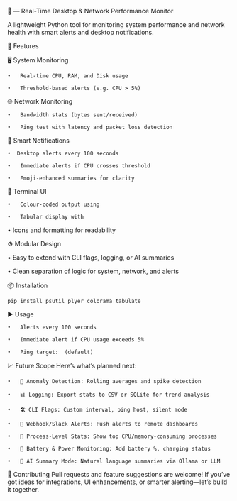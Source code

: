 📘  — Real-Time Desktop & Network Performance Monitor

A lightweight Python tool for monitoring system performance and network health with smart alerts and desktop notifications.

🚀 Features

🖥️ System Monitoring
  
    • 	Real-time CPU, RAM, and Disk usage
  
    • 	Threshold-based alerts (e.g. CPU > 5%)

🌐 Network Monitoring
  
    • 	Bandwidth stats (bytes sent/received)
  
    • 	Ping test with latency and packet loss detection

🔔 Smart Notifications
  
    •  Desktop alerts every 100 seconds
  
    • 	Immediate alerts if CPU crosses threshold
  
    • 	Emoji-enhanced summaries for clarity

🎨 Terminal UI
 
    • 	Colour-coded output using 
 
    • 	Tabular display with 
  
  • 	Icons and formatting for readability

⚙️ Modular Design
  
  • 	Easy to extend with CLI flags, logging, or AI summaries
 
  • 	Clean separation of logic for system, network, and alerts

📦 Installation
  
    pip install psutil plyer colorama tabulate

▶️ Usage
 
    • 	Alerts every 100 seconds
 
    • 	Immediate alert if CPU usage exceeds 5%
  
    • 	Ping target:  (default)

📈 Future Scope
Here’s what’s planned next:
  
    • 	🧠 Anomaly Detection: Rolling averages and spike detection
 
    • 	📊 Logging: Export stats to CSV or SQLite for trend analysis
 
    • 	🛠️ CLI Flags: Custom interval, ping host, silent mode
 
    • 	🔗 Webhook/Slack Alerts: Push alerts to remote dashboards
 
    • 	🧪 Process-Level Stats: Show top CPU/memory-consuming processes
 
    • 	🔋 Battery & Power Monitoring: Add battery %, charging status
 
    • 	🧠 AI Summary Mode: Natural language summaries via Ollama or LLM

🤝 Contributing
      Pull requests and feature suggestions are welcome! If you’ve got ideas for integrations, UI enhancements, or smarter alerting—let’s build it together.
